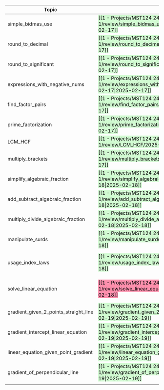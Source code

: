 
| Topic                                 |                                                                                                                                                                         |                                                                                                                                                     |            |
| ------------------------------------- | ----------------------------------------------------------------------------------------------------------------------------------------------------------------------- | --------------------------------------------------------------------------------------------------------------------------------------------------- | ---------- |
| simple_bidmas_use                     | <mark style="background: #BBFABBA6;">[[1 - Projects/MST124 24J Essential mathematics 1/review/simple_bidmas_use/2025-02-17\|2025-02-17]]</mark>                         | 2025-02-24                                                                                                                                          |            |
| round_to_decimal                      | <mark style="background: #BBFABBA6;">[[1 - Projects/MST124 24J Essential mathematics 1/review/round_to_decimal/2025-02-17\|2025-02-17]]</mark>                          | 2025-02-20                                                                                                                                          |            |
| round_to_significant                  | <mark style="background: #BBFABBA6;">[[1 - Projects/MST124 24J Essential mathematics 1/review/round_to_significant/2025-02-17\|2025-02-17]]</mark>                      | 2025-02-20                                                                                                                                          |            |
| expressions_with_negative_nums        | <mark style="background: #BBFABBA6;">[[1 - Projects/MST124 24J Essential mathematics 1/review/expressions_with_negative_nums/2025-02-17\|2025-02-17]]</mark>            | 2025-02-24                                                                                                                                          |            |
| find_factor_pairs                     | <mark style="background: #BBFABBA6;">[[1 - Projects/MST124 24J Essential mathematics 1/review/find_factor_pairs/2025-02-17\|2025-02-17]]</mark>                         | 2025-02-23                                                                                                                                          |            |
| prime_factorization                   | <mark style="background: #BBFABBA6;">[[1 - Projects/MST124 24J Essential mathematics 1/review/prime_factorization/2025-02-17\|2025-02-17]]</mark>                       | 2025-02-21                                                                                                                                          |            |
| LCM_HCF                               | <mark style="background: #BBFABBA6;">[[1 - Projects/MST124 24J Essential mathematics 1/review/LCM_HCF/2025-02-17\|2025-02-17]]</mark>                                   | 2025-02-21                                                                                                                                          |            |
| multiply_brackets                     | <mark style="background: #BBFABBA6;">[[1 - Projects/MST124 24J Essential mathematics 1/review/multiply_brackets/2025-02-17\|2025-02-17]]</mark>                         | 2025-02-22                                                                                                                                          |            |
| simplify_algebraic_fraction           | <mark style="background: #BBFABBA6;">[[1 - Projects/MST124 24J Essential mathematics 1/review/simplify_algebraic_fractions/2025-02-18\|2025-02-18]]</mark><br>          | 2025-02-25                                                                                                                                          |            |
| add_subtract_algebraic_fraction       | <mark style="background: #BBFABBA6;">[[1 - Projects/MST124 24J Essential mathematics 1/review/add_subtract_algebraic_fraction/2025-02-18\|2025-02-18]]</mark><br>       | 2025-02-25                                                                                                                                          |            |
| multiply_divide_algebraic_fraction    | <mark style="background: #BBFABBA6;">[[1 - Projects/MST124 24J Essential mathematics 1/review/multiply_divide_algebraic_fractions/2025-02-18\|2025-02-18]]</mark><br>   | 2025-02-26                                                                                                                                          |            |
| manipulate_surds                      | <mark style="background: #BBFABBA6;">[[1 - Projects/MST124 24J Essential mathematics 1/review/manipulate_surds/2025-02-18\|2025-02-18]]</mark><br>                      | 2025-02-26                                                                                                                                          |            |
| usage_index_laws                      | <mark style="background: #BBFABBA6;">[[1 - Projects/MST124 24J Essential mathematics 1/review/usage_index_laws/2025-02-18\|2025-02-18]]</mark><br>                      | <mark style="background: #FF5582A6;">[[1 - Projects/MST124 24J Essential mathematics 1/review/usage_index_laws/2025-02-19\|2025-02-19]]</mark><br>  | 2025-02-20 |
| solve_linear_equation                 | <mark style="background: #FF5582A6;">[[1 - Projects/MST124 24J Essential mathematics 1/review/solve_linear_equation/2025-02-18\|2025-02-18]]</mark>                     | <mark style="background: #BBFABBA6;">[[1 - Projects/MST124 24J Essential mathematics 1/review/solve_linear_equation/2025-02-19\|2025-02-19]]</mark> | 2025-02-21 |
| gradient_given_2_points_straight_line | <mark style="background: #BBFABBA6;">[[1 - Projects/MST124 24J Essential mathematics 1/review/gradient_given_2_points_straight_line/2025-02-19\|2025-02-19]]</mark><br> | 2025-02-20                                                                                                                                          |            |
| gradient_intercept_linear_equation    | <mark style="background: #BBFABBA6;">[[1 - Projects/MST124 24J Essential mathematics 1/review/gradient_intercepts_linear_equation/2025-02-19\|2025-02-19]]</mark>       | 2025-02-20                                                                                                                                          |            |
| linear_equation_given_point_gradient  | <mark style="background: #BBFABBA6;">[[1 - Projects/MST124 24J Essential mathematics 1/review/linear_equation_given_point_gradient/2025-02-19\|2025-02-19]]</mark>      | 2025-02-20                                                                                                                                          |            |
| gradient_of_perpendicular_line        | <mark style="background: #BBFABBA6;">[[1 - Projects/MST124 24J Essential mathematics 1/review/gradient_of_perpendicular_line/2025-02-19\|2025-02-19]]</mark>            | 2025-02-20                                                                                                                                          |            |
|                                       |                                                                                                                                                                         |                                                                                                                                                     |            |
